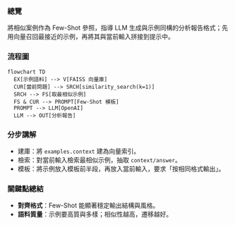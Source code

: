 ### 總覽
將相似案例作為 Few-Shot 參照，指導 LLM 生成與示例同構的分析報告格式；先用向量召回最接近的示例，再將其與當前輸入拼接到提示中。

### 流程圖
```mermaid
flowchart TD
  EX[示例語料] --> V[FAISS 向量庫]
  CUR[當前問題] --> SRCH[similarity_search(k=1)]
  SRCH --> FS[取最相似示例]
  FS & CUR --> PROMPT[Few-Shot 模板]
  PROMPT --> LLM[OpenAI]
  LLM --> OUT[分析報告]
```

### 分步講解
- 建庫：將 `examples.context` 建為向量索引。
- 檢索：對當前輸入檢索最相似示例，抽取 `context/answer`。
- 模板：將示例放入模板前半段，再放入當前輸入，要求「按相同格式輸出」。

### 關鍵點總結
- **對齊格式**：Few-Shot 能顯著穩定輸出結構與風格。
- **語料質量**：示例要高質與多樣；相似性越高，遷移越好。


